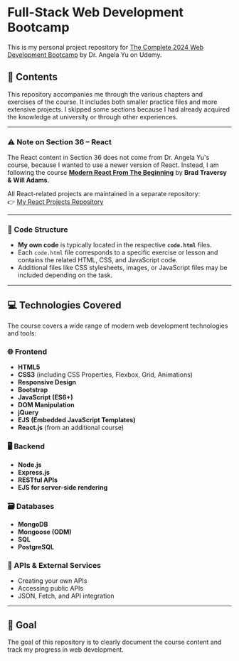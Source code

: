 # Full-Stack Web Development Bootcamp

This is my personal project repository for [The Complete 2024 Web Development Bootcamp](https://www.udemy.com/course/the-complete-web-development-bootcamp/?couponCode=24T7MT260525G2) by Dr. Angela Yu on Udemy.

## 📁 Contents

This repository accompanies me through the various chapters and exercises of the course. It includes both smaller practice files and more extensive projects.
I skipped some sections because I had already acquired the knowledge at university or through other experiences.

---

### **⚠️ Note on Section 36 – React**

The React content in Section 36 does not come from Dr. Angela Yu's course, because I wanted to use a newer version of React.
Instead, I am following the course **[Modern React From The Beginning](https://www.udemy.com/course/modern-react-from-the-beginning/?couponCode=KEEPLEARNING)** by **Brad Traversy & Will Adams**.

All React-related projects are maintained in a separate repository:  
👉 [My React Projects Repository](https://github.com/Nils-Scharein/React-Course)

---

### 🔧 Code Structure

- **My own code** is typically located in the respective **`code.html`** files.
- Each `code.html` file corresponds to a specific exercise or lesson and contains the related HTML, CSS, and JavaScript code.
- Additional files like CSS stylesheets, images, or JavaScript files may be included depending on the task.

---

## 💻 Technologies Covered

The course covers a wide range of modern web development technologies and tools:

### 🌐 Frontend
- **HTML5**
- **CSS3** (including CSS Properties, Flexbox, Grid, Animations)
- **Responsive Design**
- **Bootstrap**
- **JavaScript (ES6+)**
- **DOM Manipulation**
- **jQuery**
- **EJS (Embedded JavaScript Templates)**
- **React.js** (from an additional course)

### 🖥 Backend
- **Node.js**
- **Express.js**
- **RESTful APIs**
- **EJS for server-side rendering**

### 🗃 Databases
- **MongoDB**
- **Mongoose (ODM)**
- **SQL**
- **PostgreSQL**

### 🔗 APIs & External Services
- Creating your own APIs
- Accessing public APIs
- JSON, Fetch, and API integration

---

## 🎯 Goal
The goal of this repository is to clearly document the course content and track my progress in web development.
